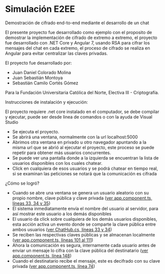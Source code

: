 # Simulación E2EE
Demostración de cifrado end-to-end mediante el desarrollo de un chat

El presente proyecto fue desarrollado como ejemplo con el proposito de demostrar la implementación de cifrado de extremo a extremo, el proyecto fue desarrollado con .NET Core y Angular 7, usando RSA para cifrar los mensajes del chat en cada extremo, el proceso de cifrado se realiza en Angular para evitar centralizar las claves privadas.

El proyecto fue desarrollado por: 
- Juan Daniel Colorado Molina
- Juan Sebastián Montoya
- Sebastián Camilo Cortés Gómez

Para la Fundación Universitaria Católica del Norte, Electiva III - Criptografía.

Instrucciones de instalación y ejecución:

El proyecto requiere .net core instalado en el computador, se debe compilar y ejecutar, puede ser desde linea de comandos o con la ayuda de Visual Studio

- Se ejecuta el proyecto.
- Se abrirá una ventana, normalmente con la url localhost:5000
- Abrimos otra ventana en privado u otro navegador apuntando a la misma url que se abrió al ejecutar el proyecto, este proceso se puede repetir para obtener más usuarios concurrentes.
- Se puede ver una pantalla donde a la izquierda se encuentran la lista de usuarios disponibles con los cuales chatear.
- Click en cualquiera de esos usuarios y se podrá chatear en tiempo real, si se examinan las peticiones se notará que la comunicación es cifrada

¿Cómo se logró?

- Cuando se abre una ventana se genera un usuario aleatorio con su propio nombre, clave pública y clave privada ([ver app.component.ts, líneas 33, 34 y 35](https://github.com/jusemon/SimulacionE2EE/blob/611dbf199c2f79cf15abfedcec63a1231d9c2437/ClientApp/src/app/app.component.ts#L33-L35))
- El sistema inmediatamente envía el nombre del usuario al servidor, para así mostrar este usuario a los demás disponibles
- El usuario da click sobre cualquiera de los demás usuarios disponibles, esta acción activa un evento donde se comparte la clave pública entre ambos usuarios ([ver ChatHub.cs, líneas 33 y 34](https://github.com/jusemon/SimulacionE2EE/blob/611dbf199c2f79cf15abfedcec63a1231d9c2437/Hubs/ChatHub.cs#L33-L34))
- Se reciben las respectivas claves públicas y se almacenan localmente ([ver app.component.ts, líneas 101 al 111](https://github.com/jusemon/SimulacionE2EE/blob/611dbf199c2f79cf15abfedcec63a1231d9c2437/ClientApp/src/app/app.component.ts#L101-L111))
- Ahora la comunicación es segura, internamente cada usuario antes de enviar un mensaje lo cifra con la clave pública del destinatario ([ver app.component.ts, línea 148](https://github.com/jusemon/SimulacionE2EE/blob/611dbf199c2f79cf15abfedcec63a1231d9c2437/ClientApp/src/app/app.component.ts#L148))
- Cuando el destinatario recibe el mensaje, este es decifrado con su clave privada ([ver app.component.ts, línea 74](https://github.com/jusemon/SimulacionE2EE/blob/611dbf199c2f79cf15abfedcec63a1231d9c2437/ClientApp/src/app/app.component.ts#L74))
